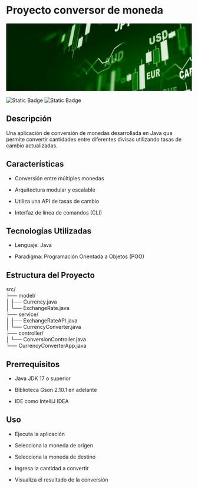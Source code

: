 # Proyecto conversor de moneda

![Wallpaper](./assets/img/CurrencyImage.jpg)

![Static Badge](https://img.shields.io/badge/powered_by-Oracle-C34131?style=for-the-badge)
![Static Badge](https://img.shields.io/badge/alura-051933?style=for-the-badge)

## Descripción

Una aplicación de conversión de monedas desarrollada en Java que permite convertir cantidades entre diferentes divisas utilizando tasas de cambio actualizadas.

## Características

- Conversión entre múltiples monedas

- Arquitectura modular y escalable

- Utiliza una API de tasas de cambio

- Interfaz de línea de comandos (CLI)

## Tecnologías Utilizadas

- Lenguaje: Java

- Paradigma: Programación Orientada a Objetos (POO)

##  Estructura del Proyecto

src/  
├── model/  
│   ├── Currency.java  
│   └── ExchangeRate.java  
├── service/  
│   ├── ExchangeRateAPI.java  
│   └── CurrencyConverter.java  
├── controller/  
│   └── ConversionController.java  
└── CurrencyConverterApp.java  

## Prerrequisitos

- Java JDK 17 o superior

- Biblioteca Gson 2.10.1 en adelante

- IDE como IntelliJ IDEA

## Uso

- Ejecuta la aplicación

- Selecciona la moneda de origen

- Selecciona la moneda de destino

- Ingresa la cantidad a convertir

- Visualiza el resultado de la conversión